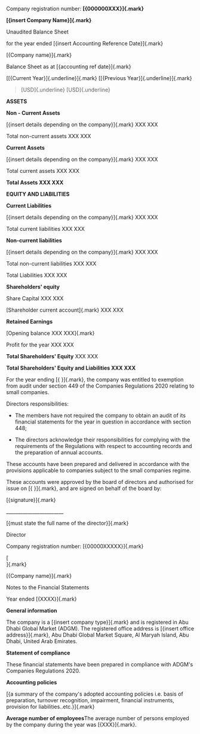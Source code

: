 Company registration number: **[{000000XXX}]{.mark}**

**[{insert Company Name}]{.mark}**

Unaudited Balance Sheet

for the year ended [{insert Accounting Reference Date}]{.mark}

[{Company name}]{.mark}

Balance Sheet as at [{accounting ref date}]{.mark}

[[{Current Year}]{.underline}]{.mark} [[{Previous
Year}]{.underline}]{.mark}

> [USD]{.underline} [USD]{.underline}

**ASSETS**

**Non - Current Assets**

[{insert details depending on the company}]{.mark} XXX XXX

Total non-current assets XXX XXX

**Current Assets**

[{insert details depending on the company}]{.mark} XXX XXX

Total current assets XXX XXX

**Total Assets XXX XXX**

**EQUITY AND LIABILITIES**

**Current Liabilities**

[{insert details depending on the company}]{.mark} XXX XXX

Total current liabilities XXX XXX

**Non-current liabilities**

[{insert details depending on the company}]{.mark} XXX XXX

Total non-current liabilities XXX XXX

Total Liabilities XXX XXX

**Shareholders' equity**

Share Capital XXX XXX

[Shareholder current account]{.mark} XXX XXX

**Retained Earnings**

[Opening balance XXX XXX]{.mark}

Profit for the year XXX XXX

**Total Shareholders' Equity** XXX XXX

**Total Shareholders' Equity and Liabilities XXX XXX**

For the year ending [{ }]{.mark}, the company was entitled to exemption
from audit under section 449 of the Companies Regulations 2020 relating
to small companies.

Directors responsibilities:

- The members have not required the company to obtain an audit of its
  financial statements for the year in question in accordance with
  section 448;

- The directors acknowledge their responsibilities for complying with
  the requirements of the Regulations with respect to accounting records
  and the preparation of annual accounts.

These accounts have been prepared and delivered in accordance with the
provisions applicable to companies subject to the small companies
regime.

These accounts were approved by the board of directors and authorised
for issue on [{ }]{.mark}, and are signed on behalf of the board by:

[{signature}]{.mark}

\_\_\_\_\_\_\_\_\_\_\_\_\_\_\_\_\_\_\_\_\_\_\_\_

[{must state the full name of the director}]{.mark}

Director

Company registration number: [{00000XXXXX}]{.mark}

[\
]{.mark}

[{Company name}]{.mark}

Notes to the Financial Statements

Year ended [{XXXX}]{.mark}

**General information**

The company is a [{insert company type}]{.mark} and is registered in Abu
Dhabi Global Market (ADGM). The registered office address is [{insert
office address}]{.mark}, Abu Dhabi Global Market Square, Al Maryah
Island, Abu Dhabi, United Arab Emirates.

**Statement of compliance**

These financial statements have been prepared in compliance with ADGM's
Companies Regulations 2020.

**Accounting policies**

[{a summary of the company\'s adopted accounting policies i.e. basis of
preparation, turnover recognition, impairment, financial instruments,
provision for liabilities..etc.}]{.mark}

**Average number of employees**The average number of persons employed by
the company during the year was [{XXX}]{.mark}.
